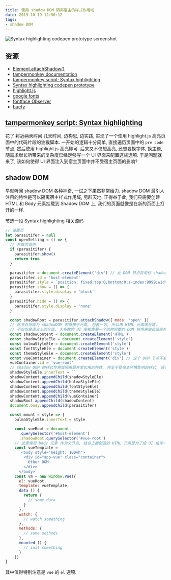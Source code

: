 ```yaml
---
title: 使用 shadow DOM 隔离宿主的样式作用域
date: 2019-10-19 12:56:12
tags:
- shadow DOM
---
```

![Syntax highlighting codepen prototype screenshot](http://r.photo.store.qq.com/psb?/V12iDrZG1mzmnh/CpGYADfWtj75eVpaAVZx8OODaycDD7ynd2xOJEPUpwE!/r/dL4AAAAAAAAA)

[tampermonkey script: Syntax highlighting]: https://greasyfork.org/zh-CN/scripts/391243-syntax-highlighting
[Element.attachShadow()]: https://developer.mozilla.org/en-US/docs/Web/API/Element/attachShadow
[Syntax highlighting codepen prototype]: https://codepen.io/FloatingShuYin/pen/GRRjmOE?editors=0010
[highlight.js]: https://highlightjs.org/
[google fonts]: https://fonts.google.com/
[tampermonkey documentation]: https://www.tampermonkey.net/documentation.php
[buefy]: https://buefy.org/
[fontface Observer]: https://github.com/bramstein/fontfaceobserver

## 资源
- [Element.attachShadow()][]
- [tampermonkey documentation][]
- [tampermonkey script: Syntax highlighting][]
- [Syntax highlighting codepen prototype][]
- [highlight.js][]
- [google fonts][]
- [fontface Observer][]
- [buefy][]

## [tampermonkey script: Syntax highlighting][]

花了 ~~将近两天时间~~ 几天时间, 边构思, 边实践, 实现了一个使用 highlight.js 高亮页面中的代码片段的油猴脚本.
一开始的逻辑十分简单, 直接遍历页面中的 `pre code` 节点, 然后使用 highlight.js 高亮即可.
后来又不仅想高亮, 还想要换字体, 换主题, 随需求增长所带来的复杂度已经足够写一个 UI 界面来配置这些选项.
于是问题就来了,  该如何使得 UI 界面注入到宿主页面中并不受宿主页面的影响?

## shadow DOM

早就听闻 shadow DOM 各种神奇, 一试之下果然非常给力.
shadow DOM 最引人注目的特性是可以隔离宿主样式作用域, 另辟天地.
正得益于此, 我们只需要创建 HTML 和 Body 元素挂载到 Shadow DOM 上,
我们的页面就像是在新的页面上打开的一样.

节选一段 Syntax highlighting 相关源码
```js
// 设置页
let parasitifer = null
const openSetting = () => {
  // 非首次调用
  if (parasitifer) {
    parasitifer.show()
    return true
  }

  parasitifer = document.createElement('div') // 此 DOM 节点将用作 shadowDOM 的载体被插入宿主的 DOM 节点中.
  parasitifer.id = 'host-element'
  parasitifer.style = `position: fixed;top:0;bottom:0;z-index:9999;width:100vw;height:100vh;font-size:16px;background-color:#fff;`
  parasitifer.show = () => {
    parasitifer.style.display = 'block'
  }
  parasitifer.hide = () => {
    parasitifer.style.display = 'none'
  }

  const shadowRoot = parasitifer.attachShadow({ mode: 'open' })
  // 此节点将成为 shadowDOM 的直接子元素, 包裹一切, 所以用 HTML 元素很合适.
  // 不仅仅是语义上的合适, 大多数的 UI 库都需要一个结构完整的 DOM 树用来做自适应布局.
  const shadowContent = document.createElement('HTML')
  const shadowStyleEle = document.createElement('style')
  const bulmaStyleEle = document.createElement('style')
  const fontStyleEle = document.createElement('style')
  const themeStyleEle = document.createElement('style')
  const vueContainer = document.createElement('div') // 这个 DOM 节点不会显示在 DOM 树中, 而是作为 vue 的挂载点,同来渲染 vue 的模板.
  vueContainer.id = 'vue-root'
  // shadow DOM 的样式作用域隔离是非常实用的特性, 完全不受宿主环境影响的样式, 轻盈的开始
  shadowStyleEle.innerText = ``
  shadowContent.appendChild(shadowStyleEle)
  shadowContent.appendChild(bulmaStyleEle)
  shadowContent.appendChild(fontStyleEle)
  shadowContent.appendChild(themeStyleEle)
  shadowContent.appendChild(vueContainer)
  shadowRoot.appendChild(shadowContent)
  document.body.appendChild(parasitifer)

  const mount = style => {
    bulmaStyleEle.innerText = style

    const vueRoot = document
      .querySelector('#host-element')
      .shadowRoot.querySelector('#vue-root')
    // 这里使用 body 元素 作为父节点, 结合上面创造的 HTML 元素是为了给 UI 组件一个完整的上下文环境, 就像在一个新的 HTML 页面中一样.
    const vueTemplate =
      `<body style="height: 100vh">
        <div id="app-vue" class="container">
          Other DOM
        </div>
      </body>`
    const vm = new window.Vue({
      el: vueRoot,
      template: vueTemplate,
      data () {
        return {
          // some data
        }
      },
      watch: {
        // watch something
      },
      methods: {
        // some methods
      },
      mounted () {
        // init something
      }
    })
}
```
其中值得特别注意是 `vue` 的 `el` 选项.
